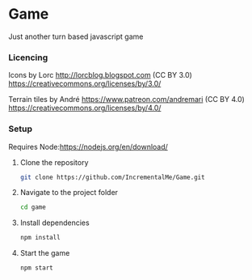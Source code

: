 # Game

Just another turn based javascript game

### Licencing

Icons by Lorc http://lorcblog.blogspot.com (CC BY 3.0) https://creativecommons.org/licenses/by/3.0/

Terrain tiles by André https://www.patreon.com/andremari (CC BY 4.0) https://creativecommons.org/licenses/by/4.0/

### Setup

Requires Node:https://nodejs.org/en/download/

1. Clone the repository 
    ```bash
    git clone https://github.com/IncrementalMe/Game.git
    ```

2. Navigate to the project folder
    ```bash
    cd game
    ```

3. Install dependencies
    ```bash
    npm install
    ```

4. Start the game
    ```bash
    npm start
    ```

